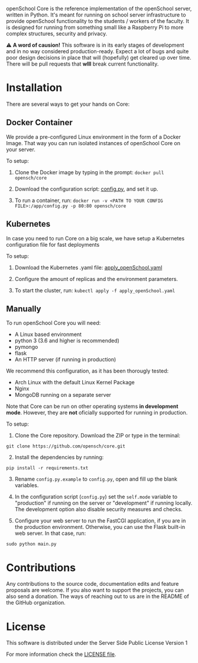 openSchool Core is the reference implementation of the openSchool server, written in Python. It's meant for running on school server infrastructure to provide openSchool functionality to the students / workers of the faculty. It is designed for running from something small like a Raspberry Pi to more complex structures, security and privacy.

:warning: **A word of causion!** This software is in its early stages of development and in no way considered production-ready. Expect a lot of bugs and quite poor design decisions in place that will (hopefully) get cleared up over time. There will be pull requests that **wlll** break current functionality.

# Installation
There are several ways to get your hands on Core:

## Docker Container
We provide a pre-configured Linux environment in the form of a Docker Image. That way you can run isolated instances of openSchool Core on your server.

To setup:
  1. Clone the Docker image by typing in the prompt: `docker pull opensch/core`
  
  2. Download the configuration script: [config.py](https://raw.githubusercontent.com/opensch/core/master/config.py.sample), and set it up.
  
  3. To run a container, run: `docker run -v <PATH TO YOUR CONFIG FILE>:/app/config.py -p 80:80 opensch/core`

## Kubernetes
In case you need to run Core on a big scale, we have setup a Kubernetes configuration file for fast deployments

To setup:
  1. Download the Kubernetes .yaml file: [apply_openSchool.yaml](https://raw.githubusercontent.com/opensch/core/master/apply_openSchool.yaml)
  
  2. Configure the amount of replicas and the environment parameters.
  
  3. To start the cluster, run: `kubectl apply -f apply_openSchool.yaml`

## Manually
To run openSchool Core you will need:
  * A Linux based environment
  * python 3 (3.6 and higher is recommended)
  * pymongo
  * flask
  * An HTTP server (if running in production)

We recommend this configuration, as it has been thorougly tested:
  * Arch Linux with the default Linux Kernel Package
  * Nginx
  * MongoDB running on a separate server

Note that Core can be run on other operating systems **in development mode**. However, they are **not** oficially supported for running in production.

To setup:
  1. Clone the Core repository. Download the ZIP or type in the terminal:
```
git clone https://github.com/opensch/core.git
```
  
  2. Install the dependencies by running:
```
pip install -r requirements.txt
```
  
  3. Rename `config.py.example` to `config.py`, open and fill up the blank variables.
  
  4. In the configuration script (`config.py`) set the `self.mode` variable to "production" if running on the server or "development" if running locally. The development option also disable security measures and checks.
  
  5. Configure your web server to run the FastCGI application, if you are in the production environment. Otherwise, you can use the Flask built-in web server.
  In that case, run:
  ```
  sudo python main.py
  ```

# Contributions
Any contributions to the source code, documentation edits and feature proposals are welcome. If you also want to support the projects, you can also send a donation. The ways of reaching out to us are in the README of the GitHub organization.

# License
This software is distributed under the Server Side Public License Version 1

For more information check the [LICENSE file](https://github.com/opensch/core/blob/master/LICENSE).
